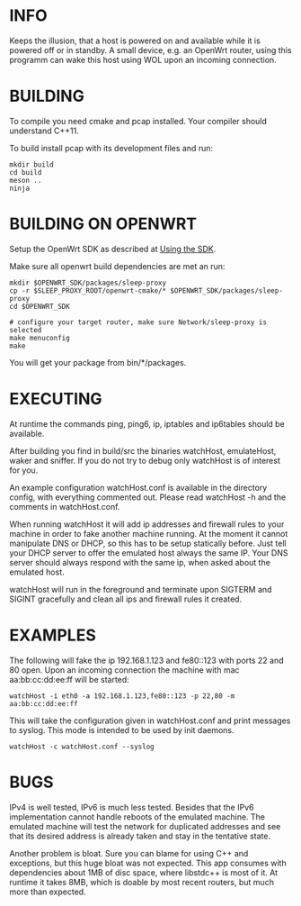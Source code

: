 INFO
====

Keeps the illusion, that a host is powered on and available while it is powered
off or in standby. A small device, e.g. an OpenWrt router, using this programm
can wake this host using WOL upon an incoming connection.

BUILDING
========

To compile you need cmake and pcap installed. Your compiler should understand
C++11.

To build install pcap with its development files and run:

    mkdir build
    cd build
    meson ..
    ninja

BUILDING ON OPENWRT
===================

Setup the OpenWrt SDK as described at
[Using the SDK](https://openwrt.org/docs/guide-developer/using_the_sdk).

Make sure all openwrt build dependencies are met an run:

    mkdir $OPENWRT_SDK/packages/sleep-proxy
    cp -r $SLEEP_PROXY_ROOT/openwrt-cmake/* $OPENWRT_SDK/packages/sleep-proxy
    cd $OPENWRT_SDK

    # configure your target router, make sure Network/sleep-proxy is selected
    make menuconfig
    make

You will get your package from bin/*/packages.

EXECUTING
=========

At runtime the commands ping, ping6, ip, iptables and ip6tables should be
available.

After building you find in build/src the binaries watchHost,
emulateHost, waker and sniffer. If you do not try to debug only watchHost is
of interest for you.

An example configuration watchHost.conf is available in the directory config,
with everything commented out. Please read watchHost -h and the comments in
watchHost.conf.

When running watchHost it will add ip addresses and firewall rules to your
machine in order to fake another machine running. At the moment it cannot
manipulate DNS or DHCP, so this has to be setup statically before. Just tell
your DHCP server to offer the emulated host always the same IP. Your DNS
server should always respond with the same ip, when asked about the emulated
host.

watchHost will run in the foreground and terminate upon SIGTERM and SIGINT
gracefully and clean all ips and firewall rules it created.

EXAMPLES
========

The following will fake the ip 192.168.1.123 and fe80::123 with ports 22 and
80 open. Upon an incoming connection the machine with mac aa:bb:cc:dd:ee:ff
will be started:

    watchHost -i eth0 -a 192.168.1.123,fe80::123 -p 22,80 -m aa:bb:cc:dd:ee:ff

This will take the configuration given in watchHost.conf and print messages to
syslog. This mode is intended to be used by init daemons.

    watchHost -c watchHost.conf --syslog

BUGS
====

IPv4 is well tested, IPv6 is much less tested. Besides that the IPv6
implementation cannot handle reboots of the emulated machine. The
emulated machine will test the network for duplicated addresses and see that
its desired address is already taken and stay in the tentative state.

Another problem is bloat. Sure you can blame for using C++ and exceptions, but
this huge bloat was not expected. This app consumes with dependencies about
1MB of disc space, where libstdc++ is most of it. At runtime it takes 8MB,
which is doable by most recent routers, but much more than expected.
